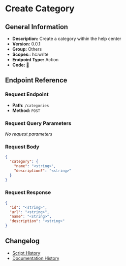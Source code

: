 # Create Category

## General Information

- **Description:** Create a category within the help center
- **Version:** 0.0.1
- **Group:** Others
- **Scopes:**: hc:write
- **Endpoint Type:** Action
- **Code:** [🔗](https://github.com/NangoHQ/integration-templates/tree/main/integrations/zendesk/actions/create-category.ts)


## Endpoint Reference

### Request Endpoint

- **Path:** `/categories`
- **Method:** `POST`

### Request Query Parameters

_No request parameters_

### Request Body

```json
{
  "category": {
    "name": "<string>",
    "description?": "<string>"
  }
}
```

### Request Response

```json
{
  "id": "<string>",
  "url": "<string>",
  "name": "<string>",
  "description": "<string>"
}
```

## Changelog

- [Script History](https://github.com/NangoHQ/integration-templates/commits/main/integrations/zendesk/actions/create-category.ts)
- [Documentation History](https://github.com/NangoHQ/integration-templates/commits/main/integrations/zendesk/actions/create-category.md)

<!-- END  GENERATED CONTENT -->















